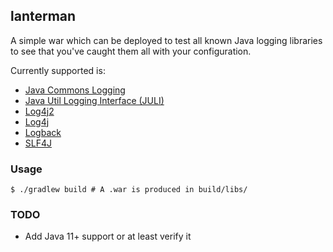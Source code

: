 lanterman
---

A simple war which can be deployed to test all known Java logging libraries to
see that you've caught them all with your configuration.

Currently supported is:
* [Java Commons Logging](https://commons.apache.org/logging)
* [Java Util Logging Interface (JULI)](https://docs.oracle.com/javase/8/docs/api/java/util/logging/package-summary.html)
* [Log4j2](https://logging.apache.org/log4j/2.x/)
* [Log4j](https://logging.apache.org/log4j/1.2/)
* [Logback](https://logback.qos.ch/)
* [SLF4J](https://www.slf4j.org/)

### Usage

```terminal
$ ./gradlew build # A .war is produced in build/libs/
```

### TODO

* Add Java 11+ support or at least verify it
